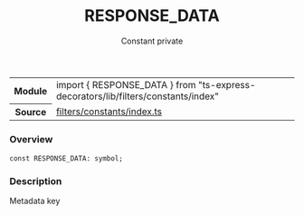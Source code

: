 <header class="symbol-info-header">    <h1 id="response_data">RESPONSE_DATA</h1>    <label class="symbol-info-type-label const">Constant</label>    <label class="api-type-label private">private</label>  </header>
<section class="symbol-info">      <table class="is-full-width">        <tbody>        <tr>          <th>Module</th>          <td>            <div class="lang-typescript">                <span class="token keyword">import</span> { RESPONSE_DATA }                 <span class="token keyword">from</span>                 <span class="token string">"ts-express-decorators/lib/filters/constants/index"</span>                            </div>          </td>        </tr>        <tr>          <th>Source</th>          <td>            <a href="https://romakita.github.io/ts-express-decorators/#//blob/v3.0.1/src/filters/constants/index.ts#L0-L0">                filters/constants/index.ts            </a>        </td>        </tr>                </tbody>      </table>    </section>

### Overview

<pre><code class="typescript-lang"><span class="token keyword">const</span> RESPONSE_DATA<span class="token punctuation">:</span> symbol<span class="token punctuation">;</span></code></pre>

### Description

Metadata key
